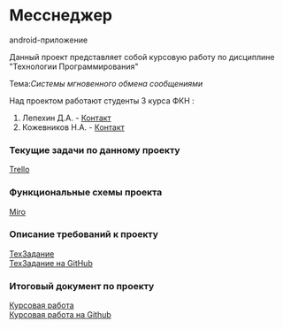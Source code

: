 
 # **Месснеджер**
 android-приложение
    

 
Данный проект представляет собой курсовую работу по дисциплине "Технологии Программирования"


Тема:*Системы мгновенного обмена сообщениями*

Над проектом работают студенты  3 курса ФКН :   
1.  Лепехин Д.А.   -  [Контакт](mailto:programmist.demon@gmail.com)
2.  Кожевников Н.А. - [Контакт](mailto:NIKITA31K@gmail.com)    


### Текущие задачи по данному проекту
[Trello](https://trello.com/b/0wPq9WlH)
### Функциональные схемы проекта
[Miro](https://miro.com/app/board/o9J_kvWNSzM=/)
### Описание требований к проекту
[ТехЗадание](https://docs.google.com/document/d/1EAAIgznqKwyyF7xjHQTcy0OCTTM5TdwZNDepnf2QQBQ/edit?usp=sharing)  
[ТехЗадание на GitHub](https://github.com/NikitaStudent/Messenger/blob/master/Документация/ТЗ.pdf)
### Итоговый документ по проекту
[Курсовая работа](https://docs.google.com/document/d/16nBLtC4qxpOhfyT2n_C4rHom_ByxrPFWrUCowtkOZSo/edit?usp=sharing)  
[Курсовая работа на Github](https://github.com/NikitaStudent/Messenger/blob/master/Документация/Курсовая%20работа%20по%20ТехПроге.pdf)

